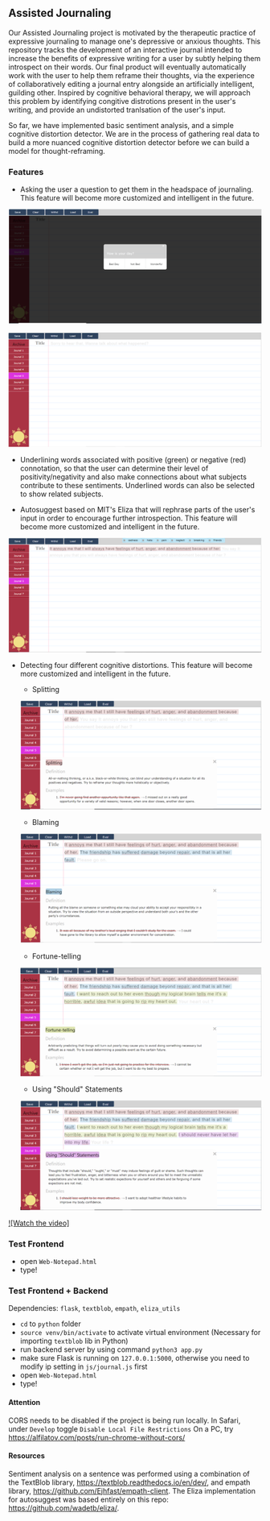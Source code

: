 ## Assisted Journaling
Our Assisted Journaling project is motivated by the therapeutic practice of expressive journaling to manage one's depressive or anxious thoughts. This repository tracks the development of an interactive journal intended to increase the benefits of expressive writing for a user by subtly helping them introspect on their words. Our final product will eventually automatically work with the user to help them reframe their thoughts, via the experience of collaboratively editing a journal entry alongside an artificially intelligent, guilding other. Inspired by cognitive behavioral therapy, we will approach this problem by identifying congitive distrotions present in the user's writing, and provide an undistorted tranlsation of the user's input. 

So far, we have implemented basic sentiment analysis, and a simple cognitive distortion detector. We are in the process of gathering real data to build a more nuanced cognitive distortion detector before we can build a model for thought-reframing.

### Features
* Asking the user a question to get them in the headspace of journaling. This feature will become more customized and intelligent in the future. 

![Welcome_Question](/screenshots/screenshot1.png)

![Welcome_Question2](/screenshots/screenshot2.PNG)

* Underlining words associated with positive (green) or negative (red) connotation, so that the user can determine their level of positivity/negativity and also make connections about what subjects contribute to these sentiments. Underlined words can also be selected to show related subjects. 

* Autosuggest based on MIT's Eliza that will rephrase parts of the user's input in order to encourage further introspection. This feature will become more customized and intelligent in the future. 

![Sentiment](/screenshots/screenshot3.PNG)

* Detecting four different cognitive distortions. This feature will become more customized and intelligent in the future. 

    * Splitting

    ![Splitting](/screenshots/screenshot4.PNG)

    * Blaming

    ![Splitting](/screenshots/screenshot5.PNG)

    * Fortune-telling

    ![Splitting](/screenshots/screenshot6.PNG)

    * Using "Should" Statements

    ![Splitting](/screenshots/screenshot7.PNG)




[![Watch the video]](https://youtu.be/Cgnsm-mMLqU)


### Test Frontend
- open `Web-Notepad.html`
- type!

### Test Frontend + Backend
Dependencies: `flask`, `textblob`, `empath`, `eliza_utils`
- `cd` to `python` folder
- `source venv/bin/activate` to activate virtual environment (Necessary for importing `textblob` lib in Python)
- run backend server by using command `python3 app.py`
- make sure Flask is running on `127.0.0.1:5000`, otherwise you need to modify ip setting in `js/journal.js` first
- open `Web-Notepad.html`
- type!

#### Attention
CORS needs to be disabled if the project is being run locally. In Safari, under `Develop` toggle `Disable Local File Restrictions`
On a PC, try https://alfilatov.com/posts/run-chrome-without-cors/

#### Resources
Sentiment analysis on a sentence was performed using a combination of the TextBlob library, https://textblob.readthedocs.io/en/dev/, and empath library, https://github.com/Ejhfast/empath-client.
The Eliza implementation for autosuggest was based entirely on this repo: https://github.com/wadetb/eliza/.

